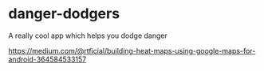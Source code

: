 # danger-dodgers
A really cool app which helps you dodge danger

https://medium.com/@rtficial/building-heat-maps-using-google-maps-for-android-364584533157
